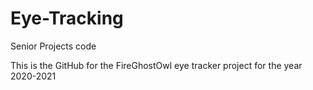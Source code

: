 # Eye-Tracking
Senior Projects code

This is the GitHub for the FireGhostOwl eye tracker project for the year 2020-2021
